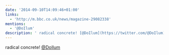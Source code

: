 ```yaml
---
date: '2014-09-10T14:09:46+01:00'
links:
  - 'http://m.bbc.co.uk/news/magazine-29082338'
mentions:
  - '@DoIlum'
description: ' radical concrete! [@DoIlum](https://twitter.com/@DoIlum)'
---
```

 radical concrete! [@DoIlum](https://twitter.com/@DoIlum)
